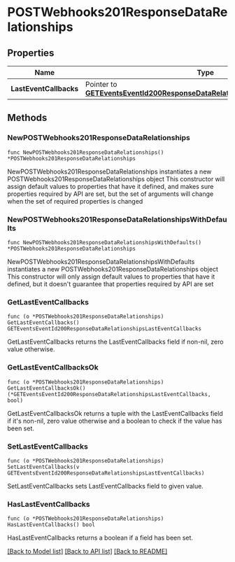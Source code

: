 # POSTWebhooks201ResponseDataRelationships

## Properties

Name | Type | Description | Notes
------------ | ------------- | ------------- | -------------
**LastEventCallbacks** | Pointer to [**GETEventsEventId200ResponseDataRelationshipsLastEventCallbacks**](GETEventsEventId200ResponseDataRelationshipsLastEventCallbacks.md) |  | [optional] 

## Methods

### NewPOSTWebhooks201ResponseDataRelationships

`func NewPOSTWebhooks201ResponseDataRelationships() *POSTWebhooks201ResponseDataRelationships`

NewPOSTWebhooks201ResponseDataRelationships instantiates a new POSTWebhooks201ResponseDataRelationships object
This constructor will assign default values to properties that have it defined,
and makes sure properties required by API are set, but the set of arguments
will change when the set of required properties is changed

### NewPOSTWebhooks201ResponseDataRelationshipsWithDefaults

`func NewPOSTWebhooks201ResponseDataRelationshipsWithDefaults() *POSTWebhooks201ResponseDataRelationships`

NewPOSTWebhooks201ResponseDataRelationshipsWithDefaults instantiates a new POSTWebhooks201ResponseDataRelationships object
This constructor will only assign default values to properties that have it defined,
but it doesn't guarantee that properties required by API are set

### GetLastEventCallbacks

`func (o *POSTWebhooks201ResponseDataRelationships) GetLastEventCallbacks() GETEventsEventId200ResponseDataRelationshipsLastEventCallbacks`

GetLastEventCallbacks returns the LastEventCallbacks field if non-nil, zero value otherwise.

### GetLastEventCallbacksOk

`func (o *POSTWebhooks201ResponseDataRelationships) GetLastEventCallbacksOk() (*GETEventsEventId200ResponseDataRelationshipsLastEventCallbacks, bool)`

GetLastEventCallbacksOk returns a tuple with the LastEventCallbacks field if it's non-nil, zero value otherwise
and a boolean to check if the value has been set.

### SetLastEventCallbacks

`func (o *POSTWebhooks201ResponseDataRelationships) SetLastEventCallbacks(v GETEventsEventId200ResponseDataRelationshipsLastEventCallbacks)`

SetLastEventCallbacks sets LastEventCallbacks field to given value.

### HasLastEventCallbacks

`func (o *POSTWebhooks201ResponseDataRelationships) HasLastEventCallbacks() bool`

HasLastEventCallbacks returns a boolean if a field has been set.


[[Back to Model list]](../README.md#documentation-for-models) [[Back to API list]](../README.md#documentation-for-api-endpoints) [[Back to README]](../README.md)


